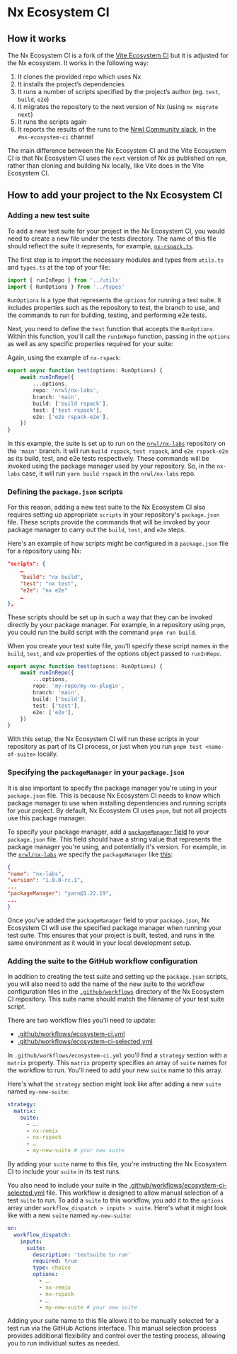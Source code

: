 # Nx Ecosystem CI

## How it works

The Nx Ecosystem CI is a fork of the [Vite Ecosystem CI](https://github.com/vitejs/vite-ecosystem-ci) but it is adjusted for the Nx ecosystem. It works in the following way:

1. It clones the provided repo which uses Nx
2. It installs the project’s dependencies
3. It runs a number of scripts specified by the project’s author (eg. `test`, `build`, `e2e`)
4. It migrates the repository to the next version of Nx (using `nx migrate next`)
5. It runs the scripts again
6. It reports the results of the runs to the [Nrwl Community slack](https://join.slack.com/t/nrwlcommunity/shared_invite/zt-1wbp4do0g-3czhwijFnRzsilGI7eJuag), in the `#nx-ecosystem-ci` channel

The main difference between the Nx Ecosystem CI and the Vite Ecosystem CI is that Nx Ecosystem CI uses the `next` version of Nx as published on `npm`, rather than cloning and building Nx locally, like Vite does in the Vite Ecosystem CI.

## How to add your project to the Nx Ecosystem CI

### Adding a new test suite

To add a new test suite for your project in the Nx Ecosystem CI, you would need to create a new file under the tests directory. The name of this file should reflect the suite it represents, for example, [`nx-rspack.ts`](tests/nx-rspack.ts).

The first step is to import the necessary modules and types from `utils.ts` and `types.ts` at the top of your file:

```ts
import { runInRepo } from '../utils'
import { RunOptions } from '../types'
```

`RunOptions` is a type that represents the `options` for running a test suite. It includes properties such as the repository to test, the branch to use, and the commands to run for building, testing, and performing e2e tests.

Next, you need to define the `test` function that accepts the `RunOptions`. Within this function, you'll call the `runInRepo` function, passing in the `options` as well as any specific properties required for your suite:

Again, using the example of `nx-rspack`:

```ts
export async function test(options: RunOptions) {
	await runInRepo({
		...options,
		repo: 'nrwl/nx-labs',
		branch: 'main',
		build: ['build rspack'],
		test: ['test rspack'],
		e2e: ['e2e rspack-e2e'],
	})
}
```

In this example, the suite is set up to run on the [`nrwl/nx-labs`](https://github.com/nrwl/nx-labs) repository on the `'main'` branch. It will run `build rspack`, `test rspack`, and `e2e rspack-e2e` as its build, test, and e2e tests respectively. These commands will be invoked using the package manager used by your repository. So, in the `nx-labs` case, it will run `yarn build rspack` in the `nrwl/nx-labs` repo.

### Defining the `package.json` scripts

For this reason, adding a new test suite to the Nx Ecosystem CI also requires setting up appropriate `scripts` in your repository's `package.json` file. These scripts provide the commands that will be invoked by your package manager to carry out the `build`, `test`, and `e2e` steps.

Here's an example of how scripts might be configured in a `package.json` file for a repository using Nx:

```json
"scripts": {
    …
    "build": "nx build",
    "test": "nx test",
    "e2e": "nx e2e"
    …
},
```

These scripts should be set up in such a way that they can be invoked directly by your package manager. For example, in a repository using `pnpm`, you could run the build script with the command `pnpm run build`.

When you create your test suite file, you'll specify these script names in the `build`, `test`, and `e2e` properties of the options object passed to `runInRepo`.

```ts
export async function test(options: RunOptions) {
	await runInRepo({
		...options,
		repo: 'my-repo/my-nx-plugin',
		branch: 'main',
		build: ['build'],
		test: ['test'],
		e2e: ['e2e'],
	})
}
```

With this setup, the Nx Ecosystem CI will run these scripts in your repository as part of its CI process, or just when you run `pnpm test <name-of-suite>` locally.

### Specifying the `packageManager` in your `package.json`

It is also important to specify the package manager you're using in your `package.json` file. This is because Nx Ecosystem CI needs to know which package manager to use when installing dependencies and running scripts for your project. By default, Nx Ecosystem CI uses `pnpm`, but not all projects use this package manager.

To specify your package manager, add a [`packageManager` field](https://nodejs.org/api/packages.html#packagemanager) to your `package.json` file. This field should have a string value that represents the package manager you're using, and potentially it's version. For example, in the [`nrwl/nx-labs`](https://github.com/nrwl/nx-labs) we specify the `packageManager` like [this](https://github.com/nrwl/nx-labs/blob/main/package.json#LL25C1-L25C36):

```json
{
"name": "nx-labs",
"version": "1.0.0-rc.1",
...
"packageManager": "yarn@1.22.19",
...
}
```

Once you've added the `packageManager` field to your `package.json`, Nx Ecosystem CI will use the specified package manager when running your test suite. This ensures that your project is built, tested, and runs in the same environment as it would in your local development setup.

### Adding the suite to the GitHub workflow configuration

In addition to creating the test suite and setting up the `package.json` scripts, you will also need to add the name of the new suite to the workflow configuration files in the [`.github/workflows`](.github/workflows) directory of the Nx Ecosystem CI repository. This suite name should match the filename of your test suite script.

There are two workflow files you'll need to update:

- [.github/workflows/ecosystem-ci.yml](.github/workflows/ecosystem-ci.yml)
- [.github/workflows/ecosystem-ci-selected.yml](.github/workflows/ecosystem-ci-selected.yml)

In `.github/workflows/ecosystem-ci.yml` you'll find a `strategy` section with a `matrix` property. This `matrix` property specifies an array of `suite` names for the workflow to run. You'll need to add your new `suite` name to this array.

Here's what the `strategy` section might look like after adding a new `suite` named `my-new-suite`:

```yaml
strategy:
  matrix:
    suite:
      - ….
      - nx-remix
      - nx-rspack
      - …
      - my-new-suite # your new suite
```

By adding your `suite` name to this file, you're instructing the Nx Ecosystem CI to include your `suite` in its test runs.

You also need to include your suite in the [.github/workflows/ecosystem-ci-selected.yml](.github/workflows/ecosystem-ci-selected.yml) file. This workflow is designed to allow manual selection of a test `suite` to run. To add a `suite` to this workflow, you add it to the `options` array under `workflow_dispatch > inputs > suite`. Here's what it might look like with a new `suite` named `my-new-suite`:

```yaml
on:
  workflow_dispatch:
    inputs:
      suite:
        description: 'testsuite to run'
        required: true
        type: choice
        options:
          - ….
          - nx-remix
          - nx-rspack
          - …
          - my-new-suite # your new suite
```

Adding your suite name to this file allows it to be manually selected for a test run via the GitHub Actions interface. This manual selection process provides additional flexibility and control over the testing process, allowing you to run individual suites as needed.
